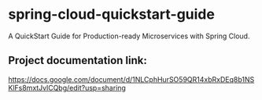 # spring-cloud-quickstart-guide
A QuickStart Guide for Production-ready Microservices with Spring Cloud.



## Project documentation link:
https://docs.google.com/document/d/1NLCphHurSO59QR14xbRxDEq8b1NSKlFs8mxtJvlCQbg/edit?usp=sharing
